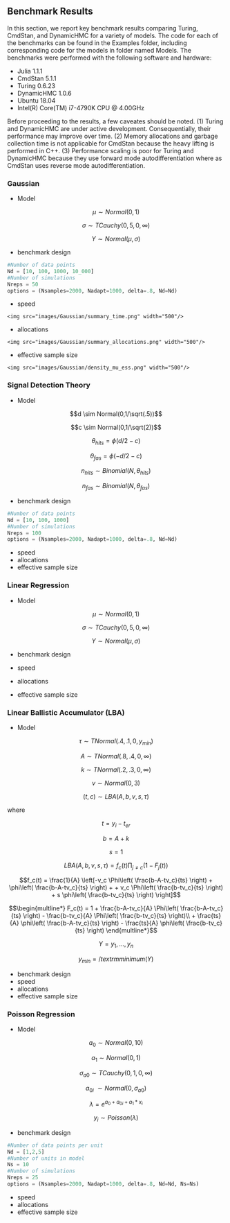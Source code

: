 ## Benchmark Results
In this section, we report key benchmark results comparing Turing, CmdStan, and DynamicHMC for a variety of models. The code for each of the benchmarks can be found in the Examples folder, including corresponding code for the models in folder named Models. The benchmarks were performed with the following software and hardware:

* Julia 1.1.1
* CmdStan 5.1.1
* Turing 0.6.23
* DynamicHMC 1.0.6
* Ubuntu 18.04
* Intel(R) Core(TM) i7-4790K CPU @ 4.00GHz

Before proceeding to the results, a few caveates should be noted. (1) Turing and DynamicHMC are under active development. Consequentially, their performance may improve over time. (2) Memory allocations and garbage collection time is not applicable for CmdStan because the heavy lifting is performed in C++. (3) Performance scaling is poor for Turing and DynamicHMC because they use forward mode autodifferentiation where as CmdStan uses reverse mode autodifferentiation.

### Gaussian

* Model

```math
\mu \sim Normal(0,1)
```
```math
\sigma \sim TCauchy(0,5,0,\infty)
```
```math
Y \sim Normal(\mu,\sigma)
```

* benchmark design

```julia
#Number of data points
Nd = [10, 100, 1000, 10_000]
#Number of simulations
Nreps = 50
options = (Nsamples=2000, Nadapt=1000, delta=.8, Nd=Nd)
```

* speed

```@raw html
<img src="images/Gaussian/summary_time.png" width="500"/>
```

* allocations

```@raw html
<img src="images/Gaussian/summary_allocations.png" width="500"/>
```

* effective sample size

```@raw html
<img src="images/Gaussian/density_mu_ess.png" width="500"/>
```


### Signal Detection Theory

* Model

```math
d \sim Normal(0,1/\sqrt(.5))
```
```math
c \sim Normal(0,1/\sqrt(2))
```
```math
\theta_{hits} = ϕ(d/2-c)
```
```math
\theta_{fas} = ϕ(-d/2-c)
```
```math
n_{hits} \sim Binomial(N,\theta_{hits})
```
```math
n_{fas} \sim Binomial(N,\theta_{fas})
```

* benchmark design

```julia
#Number of data points
Nd = [10, 100, 1000]
#Number of simulations
Nreps = 100
options = (Nsamples=2000, Nadapt=1000, delta=.8, Nd=Nd)
```

* speed
* allocations
* effective sample size

### Linear Regression

* Model

```math
\mu \sim Normal(0,1)
```
```math
\sigma \sim TCauchy(0,5,0,\infty)
```
```math
Y \sim Normal(\mu,\sigma)
```

* benchmark design

* speed
* allocations
* effective sample size

### Linear Ballistic Accumulator (LBA)

* Model

```math
\tau \sim TNormal(.4,.1,0,y_{min})
```
```math
A \sim TNormal(.8,.4,0,\infty)
```
```math
k \sim TNormal(.2,.3,0,\infty)
```
```math
v \sim Normal(0,3)
```
```math
(t,c) \sim LBA(A,b,v,s,\tau)
```

where

```math
t = y_i - t_{er}
```
```math
b = A + k
```
```math
s = 1
```
```math
LBA(A,b,v,s,\tau) = f_c(t)\prod_{j \neq c} (1-F_j(t))
```
```math
f_c(t) = \frac{1}{A} \left[-v_c \Phi\left( \frac{b-A-tv_c}{ts} \right) + \phi\left( \frac{b-A-tv_c}{ts} \right) +
+ v_c \Phi\left( \frac{b-tv_c}{ts} \right) + s \phi\left( \frac{b-tv_c}{ts} \right) \right]
```
```math
\begin{multline*}
 F_c(t) = 1 + \frac{b-A-tv_c}{A} \Phi\left( \frac{b-A-tv_c}{ts} \right) - \frac{b-tv_c}{A} \Phi\left( \frac{b-tv_c}{ts} \right)\\
 + \frac{ts}{A} \phi\left( \frac{b-A-tv_c}{ts} \right) - \frac{ts}{A} \phi\left( \frac{b-tv_c}{ts} \right)
 \end{multline*}
```
```math
Y = {y_1,...,y_n}
```
```math
y_{min} = /textrm{minimum}(Y)
```

* benchmark design
* speed
* allocations
* effective sample size

### Poisson Regression

* Model

```math
a_0 \sim Normal(0,10)
```
```math
a_1 \sim Normal(0,1)
```
```math
\sigma_{a0} \sim TCauchy(0,1,0,\infty)
```
```math
a_{0i} ~ \sim Normal(0,\sigma_{a0})
```
```math
\lambda = e^{a_0 + a_{0i} + a_1*x_i}
```
```math
y_i \sim Poisson(\lambda)
```

* benchmark design

```julia
#Number of data points per unit
Nd = [1,2,5]
#Number of units in model
Ns = 10
#Number of simulations
Nreps = 25
options = (Nsamples=2000, Nadapt=1000, delta=.8, Nd=Nd, Ns=Ns)
```

* speed
* allocations
* effective sample size
